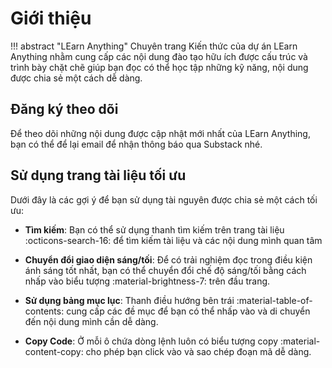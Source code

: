 # Giới thiệu

!!! abstract "LEarn Anything"
    Chuyên trang Kiến thức của dự án LEarn Anything nhằm cung cấp các nội dung đào tạo hữu ích được cấu trúc và trình bày chặt chẽ giúp bạn đọc có thể học tập những kỹ năng, nội dung được chia sẻ một cách dễ dàng.

## Đăng ký theo dõi
Để theo dõi những nội dung được cập nhật mới nhất của LEarn Anything, bạn có thể để lại email để nhận thông báo qua Substack nhé.

<div id="custom-substack-embed"></div>
<script>
  window.CustomSubstackWidget = {
    substackUrl: "learnanything.substack.com",
    placeholder: "nhập-email@gmail.com",
    buttonText: "Đăng ký",
    theme: "custom",
    colors: {
      primary: "#002E5D",
      input: "#000000",
      email: "#00FF84",
      text: "#FFD700",
    }
    // Go to substackapi.com to unlock custom redirect
  };
</script>
<script src="https://substackapi.com/widget.js" async></script>

## Sử dụng trang tài liệu tối ưu

Dưới đây là các gợi ý để bạn sử dụng tài nguyên được chia sẻ một cách tối ưu:

- **Tìm kiếm**: Bạn có thể sử dụng thanh tìm kiếm trên trang tài liệu :octicons-search-16: để tìm kiếm tài liệu và các nội dung mình quan tâm

- **Chuyển đổi giao diện sáng/tối**: Để có trải nghiệm đọc trong điều kiện ánh sáng tốt nhất, bạn có thể chuyển đổi chế độ sáng/tối bằng cách nhấp vào biểu tượng :material-brightness-7: trên đầu trang.

- **Sử dụng bảng mục lục**: Thanh điều hướng bên trái :material-table-of-contents: cung cấp các đề mục để bạn có thể nhấp vào và di chuyển đến nội dung mình cần dễ dàng.

- **Copy Code**: Ở mỗi ô chứa dòng lệnh luôn có biểu tượng copy :material-content-copy: cho phép bạn click vào và sao chép đoạn mã dễ dàng.
